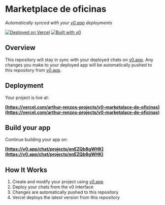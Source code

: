 # Marketplace de oficinas

*Automatically synced with your [v0.app](https://v0.app) deployments*

[![Deployed on Vercel](https://img.shields.io/badge/Deployed%20on-Vercel-black?style=for-the-badge&logo=vercel)](https://vercel.com/arthur-renzos-projects/v0-marketplace-de-oficinas)
[![Built with v0](https://img.shields.io/badge/Built%20with-v0.app-black?style=for-the-badge)](https://v0.app/chat/projects/enEZQb8gWHK)

## Overview

This repository will stay in sync with your deployed chats on [v0.app](https://v0.app).
Any changes you make to your deployed app will be automatically pushed to this repository from [v0.app](https://v0.app).

## Deployment

Your project is live at:

**[https://vercel.com/arthur-renzos-projects/v0-marketplace-de-oficinas](https://vercel.com/arthur-renzos-projects/v0-marketplace-de-oficinas)**

## Build your app

Continue building your app on:

**[https://v0.app/chat/projects/enEZQb8gWHK](https://v0.app/chat/projects/enEZQb8gWHK)**

## How It Works

1. Create and modify your project using [v0.app](https://v0.app)
2. Deploy your chats from the v0 interface
3. Changes are automatically pushed to this repository
4. Vercel deploys the latest version from this repository
